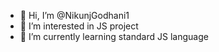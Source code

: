 - 👋 Hi, I’m @NikunjGodhani1
- 👀 I’m interested in JS project
- 🌱 I’m currently learning standard JS language  

<!---
NikunjGodhani1/NikunjGodhani1 is a ✨ special ✨ repository because its `README.md` (this file) appears on your GitHub profile.
You can click the Preview link to take a look at your changes.
--->
